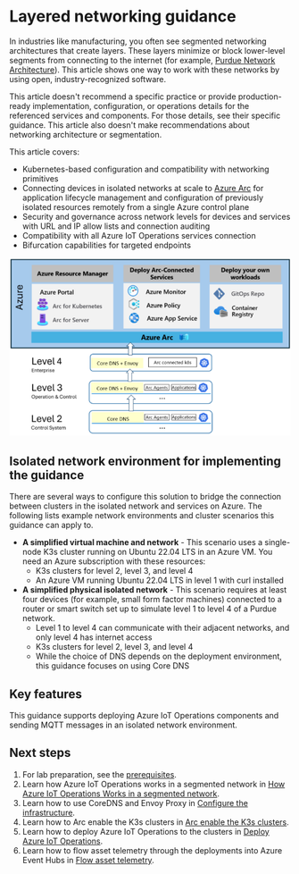 # Layered networking guidance

In industries like manufacturing, you often see segmented networking architectures that create layers. These layers minimize or block lower-level segments from connecting to the internet (for example, [Purdue Network Architecture](https://en.wikipedia.org/wiki/Purdue_Enterprise_Reference_Architecture)). This article shows one way to work with these networks by using open, industry-recognized software.

This article doesn't recommend a specific practice or provide production-ready implementation, configuration, or operations details for the referenced services and components. For those details, see their specific guidance. This article also doesn't make recommendations about networking architecture or segmentation.

This article covers:

- Kubernetes-based configuration and compatibility with networking primitives
- Connecting devices in isolated networks at scale to [Azure Arc](https://learn.microsoft.com/en-us/azure/azure-arc/) for application lifecycle management and configuration of previously isolated resources remotely from a single Azure control plane
- Security and governance across network levels for devices and services with URL and IP allow lists and connection auditing
- Compatibility with all Azure IoT Operations services connection
- Bifurcation capabilities for targeted endpoints

![Diagram that shows layered networking architecture for industrial segmented networks.](./images/layered-network-architecture.png)

## Isolated network environment for implementing the guidance

There are several ways to configure this solution to bridge the connection between clusters in the isolated network and services on Azure. The following lists example network environments and cluster scenarios this guidance can apply to.

- **A simplified virtual machine and network** - This scenario uses a single-node K3s cluster running on Ubuntu 22.04 LTS in an Azure VM. You need an Azure subscription with these resources:
  - K3s clusters for level 2, level 3, and level 4
  - An Azure VM running Ubuntu 22.04 LTS in level 1 with curl installed
- **A simplified physical isolated network** - This scenario requires at least four devices (for example, small form factor machines) connected to a router or smart switch set up to simulate level 1 to level 4 of a Purdue network.
  - Level 1 to level 4 can communicate with their adjacent networks, and only level 4 has internet access
  - K3s clusters for level 2, level 3, and level 4
  - While the choice of DNS depends on the deployment environment, this guidance focuses on using Core DNS

## Key features

This guidance supports deploying Azure IoT Operations components and sending MQTT messages in an isolated network environment. 

## Next steps

1. For lab preparation, see the [prerequisites](./prerequisites.md).
1. Learn how Azure IoT Operations works in a segmented network in [How Azure IoT Operations Works in a segmented network](./aio-segmented-networks.md).
1. Learn how to use CoreDNS and Envoy Proxy in [Configure the infrastructure](./configure-infrastructure.md).
1. Learn how to Arc enable the K3s clusters in [Arc enable the K3s clusters](./arc-enable-clusters.md).
1. Learn how to deploy Azure IoT Operations to the clusters in [Deploy Azure IoT Operations](./deploy-aio.md).
1. Learn how to flow asset telemetry through the deployments into Azure Event Hubs in [Flow asset telemetry](./asset-telemetry.md).
